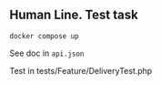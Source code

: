 ## Human Line. Test task

```docker compose up```

See doc in `api.json`

Test in tests/Feature/DeliveryTest.php
